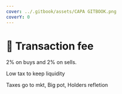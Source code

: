 ```yaml
---
cover: ../.gitbook/assets/CAPA GITBOOK.png
coverY: 0
---
```


# 🐶 Transaction fee

2% on buys and 2% on sells.

Low tax to keep liquidity

Taxes go to mkt, Big pot, Holders refletion



